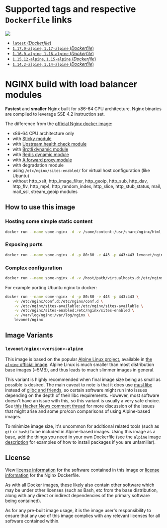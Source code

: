 # Supported tags and respective `Dockerfile` links

[![](https://images.microbadger.com/badges/image/levonet/nginx.svg)](https://microbadger.com/images/levonet/nginx "Get your own image badge on microbadger.com")

- [`latest` (*Dockerfile*)](https://github.com/levonet/docker-nginx/blob/master/Dockerfile)
- [`1.17.0-alpine`, `1.17-alpine` (*Dockerfile*)](https://github.com/levonet/docker-nginx/blob/v1.17.0/Dockerfile)
- [`1.16.0-alpine`, `1.16-alpine` (*Dockerfile*)](https://github.com/levonet/docker-nginx/blob/v1.16.0/Dockerfile)
- [`1.15.12-alpine`, `1.15-alpine` (*Dockerfile*)](https://github.com/levonet/docker-nginx/blob/v1.15.12/Dockerfile)
- [`1.14.2-alpine`, `1.14-alpine` (*Dockerfile*)](https://github.com/levonet/docker-nginx/blob/v1.14.2/Dockerfile)

# NGINX build with load balancer modules

**Fastest** and **smaller** Nginx built for x86-64 CPU architecture.
Nginx binaries are compiled to leverage SSE 4.2 instruction set.

The difference from the [official Nginx docker image](https://hub.docker.com/_/nginx):

- x86-64 CPU architecture only
- with [Sticky module](https://bitbucket.org/nginx-goodies/nginx-sticky-module-ng)
- with [Upstream health check module](https://github.com/2Fast2BCn/nginx_upstream_check_module#readme)
- with [Brotli dynamic module](https://github.com/google/ngx_brotli#readme)
- with [Redis dynamic module](https://www.nginx.com/resources/wiki/modules/redis/)
- with [A forward proxy module](https://github.com/chobits/ngx_http_proxy_connect_module)
- with degradation module
- using `/etc/nginx/sites-enabled/` for virtual host configuration (like Ubuntu)
- without http_xslt, http_image_filter, http_geoip, http_sub, http_dav, http_flv, http_mp4, http_random_index, http_slice, http_stub_status, mail, mail_ssl, stream_geoip modules

## How to use this image

### Hosting some simple static content

```sh
docker run --name some-nginx -d -v /some/content:/usr/share/nginx/html:ro levonet/nginx
```

### Exposing ports

```sh
docker run --name some-nginx -d -p 80:80 -e 443 -p 443:443 levonet/nginx
```

### Complex configuration

```sh
docker run --name some-nginx -d -v /host/path/virtualhosts.d:/etc/nginx/sites-enabled:ro levonet/nginx
```
For example porting Ubuntu nginx to docker:

```sh
docker run --name some-nginx -d -p 80:80 -e 443 -p 443:443 \
    -v /etc/nginx/conf.d:/etc/nginx/conf.d \
    -v /etc/nginx/sites-available:/etc/nginx/sites-available \
    -v /etc/nginx/sites-enabled:/etc/nginx/sites-enabled \
    -v /var/log/nginx:/var/log/nginx \
    levonet/nginx
```

## Image Variants

### `levonet/nginx:<version>-alpine`

This image is based on the popular [Alpine Linux project](http://alpinelinux.org/), available in [the `alpine` official image](https://hub.docker.com/_/alpine).
Alpine Linux is much smaller than most distribution base images (~5MB), and thus leads to much slimmer images in general.

This variant is highly recommended when final image size being as small as possible is desired. The main caveat to note is that it does use [musl libc](http://www.musl-libc.org/) instead of [glibc and friends](http://www.etalabs.net/compare_libcs.html), so certain software might run into issues depending on the depth of their libc requirements. However, most software doesn't have an issue with this, so this variant is usually a very safe choice.
See [this Hacker News comment thread](https://news.ycombinator.com/item?id=10782897) for more discussion of the issues that might arise and some pro/con comparisons of using Alpine-based images.

To minimize image size, it's uncommon for additional related tools (such as `git` or `bash`) to be included in Alpine-based images. Using this image as a base, add the things you need in your own Dockerfile (see the [`alpine` image description](https://hub.docker.com/_/alpine/) for examples of how to install packages if you are unfamiliar).

## License

View [license information](http://nginx.org/LICENSE) for the software contained in this image or [license information](https://github.com/levonet/docker-nginx/blob/master/LICENSE) for the Nginx Dockerfile.

As with all Docker images, these likely also contain other software which may be under other licenses (such as Bash, etc from the base distribution, along with any direct or indirect dependencies of the primary software being contained).

As for any pre-built image usage, it is the image user's responsibility to ensure that any use of this image complies with any relevant licenses for all software contained within.
